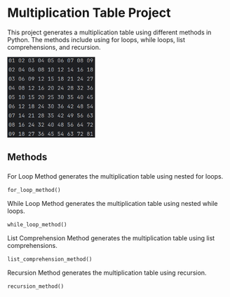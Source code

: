 # Multiplication Table Project

This project generates a multiplication table using different methods in Python. The methods include using for loops, while loops, list comprehensions, and recursion.

<img src="readme_file/multiplication_table_array.png" alt="multiplication_table_array.png" width="200">

## Methods

### 
For Loop Method generates the multiplication table using nested for loops.
```python
for_loop_method()
```
While Loop Method generates the multiplication table using nested while loops.
```python
while_loop_method()
```
List Comprehension Method generates the multiplication table using list comprehensions.
```python
list_comprehension_method()
```
Recursion Method generates the multiplication table using recursion.
```python
recursion_method()
```
